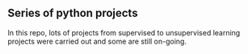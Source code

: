 ## Series of python projects
In this repo, lots of projects from supervised to unsupervised learning projects were carried out and some are still on-going.
